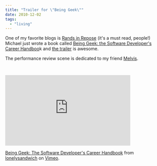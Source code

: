 ```yaml
---
title: "Trailer for \"Being Geek\""
date: 2010-12-02
tags:
  - "living"
---
```


One of my favorite blogs is [Rands in Repose](http://randsinrepose.com/) (it's a must read, people!) Michael just wrote a book called [Being Geek: the Software Developer's Career Handboo](http://www.amazon.com/gp/product/0596155409?ie=UTF8&tag=beigee-20&linkCode=as2&camp=1789&creative=390957&creativeASIN=0596155409)k and [the trailer](http://beinggeek.com) is awesome.

The performance review scene is dedicated to my friend [Melvis](http://radiofreemel.com/).

 

<iframe src="http://player.vimeo.com/video/15113923" width="400" height="225" frameborder="0"></iframe>

[Being Geek: The Software Developer's Career Handbook](http://vimeo.com/15113923) from [lonelysandwich](http://vimeo.com/lonelysandwich) on [Vimeo](http://vimeo.com).
